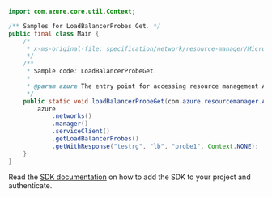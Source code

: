 ```java
import com.azure.core.util.Context;

/** Samples for LoadBalancerProbes Get. */
public final class Main {
    /*
     * x-ms-original-file: specification/network/resource-manager/Microsoft.Network/stable/2021-05-01/examples/LoadBalancerProbeGet.json
     */
    /**
     * Sample code: LoadBalancerProbeGet.
     *
     * @param azure The entry point for accessing resource management APIs in Azure.
     */
    public static void loadBalancerProbeGet(com.azure.resourcemanager.AzureResourceManager azure) {
        azure
            .networks()
            .manager()
            .serviceClient()
            .getLoadBalancerProbes()
            .getWithResponse("testrg", "lb", "probe1", Context.NONE);
    }
}
```

Read the [SDK documentation](https://github.com/Azure/azure-sdk-for-java/blob/azure-resourcemanager_2.15.0/sdk/resourcemanager/azure-resourcemanager/README.md) on how to add the SDK to your project and authenticate.

